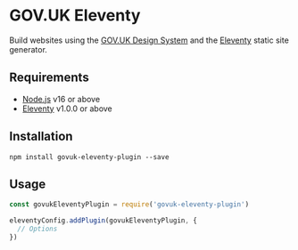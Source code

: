 # GOV.UK Eleventy

Build websites using the [GOV.UK Design System](https://design-system.service.gov.uk) and the [Eleventy](https://www.11ty.dev) static site generator.

## Requirements

* [Node.js](https://nodejs.org) v16 or above
* [Eleventy](https://www.11ty.dev) v1.0.0 or above

## Installation

`npm install govuk-eleventy-plugin --save`

## Usage

```js
const govukEleventyPlugin = require('govuk-eleventy-plugin')

eleventyConfig.addPlugin(govukEleventyPlugin, {
  // Options
})
```
